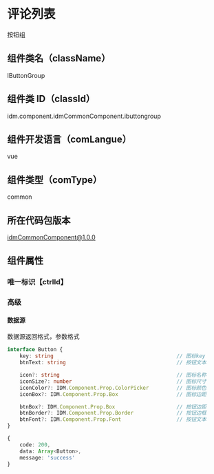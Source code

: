 # 评论列表

按钮组

## 组件类名（className）

IButtonGroup

## 组件类 ID（classId）

idm.component.idmCommonComponent.ibuttongroup

## 组件开发语言（comLangue）

vue

## 组件类型（comType）

common

## 所在代码包版本

idmCommonComponent@1.0.0

## 组件属性

### 唯一标识【ctrlId】

### 高级

#### 数据源

数据源返回格式，参数格式

```ts
interface Button {
    key: string                                        // 图标key
    btnText: string                                    // 按钮文本

    icon?: string                                      // 图标名称
    iconSize?: number                                  // 图标尺寸
    iconColor?: IDM.Component.Prop.ColorPicker         // 图标颜色
    iconBox?: IDM.Component.Prop.Box                   // 图标边距

    btnBox?: IDM.Component.Prop.Box                    // 按钮边距
    btnBorder?: IDM.Component.Prop.Border              // 按钮边框
    btnFont?: IDM.Component.Prop.Font                  // 按钮文本
}

{
    code: 200,
    data: Array<Button>,
    message: 'success'
}
```
